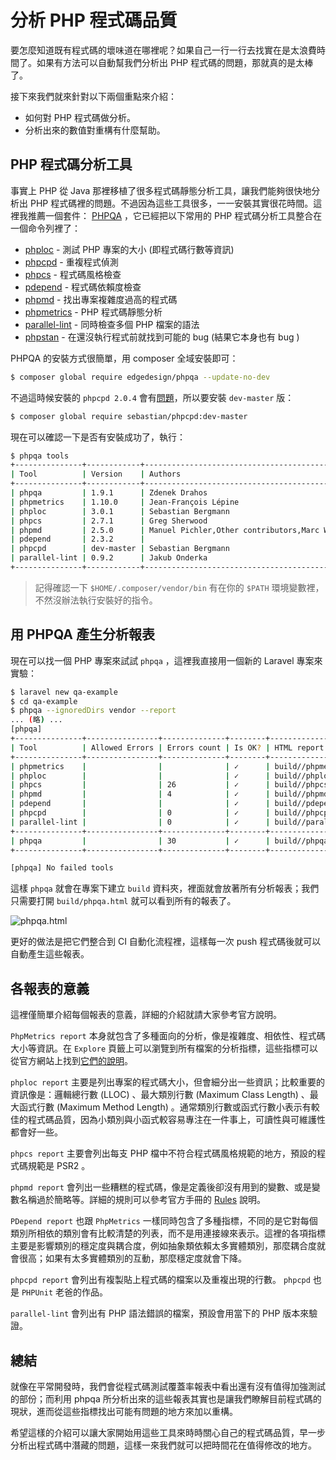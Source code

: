 # 分析 PHP 程式碼品質

要怎麼知道既有程式碼的壞味道在哪裡呢？如果自己一行一行去找實在是太浪費時間了。如果有方法可以自動幫我們分析出 PHP 程式碼的問題，那就真的是太棒了。

接下來我們就來針對以下兩個重點來介紹：

* 如何對 PHP 程式碼做分析。
* 分析出來的數值對重構有什麼幫助。

## PHP 程式碼分析工具

事實上 PHP 從 Java 那裡移植了很多程式碼靜態分析工具，讓我們能夠很快地分析出 PHP 程式碼裡的問題。不過因為這些工具很多，一一安裝其實很花時間。這裡我推薦一個套件： [PHPQA](https://github.com/EdgedesignCZ/phpqa) ，它已經把以下常用的 PHP 程式碼分析工具整合在一個命令列裡了：

* [phploc](https://github.com/sebastianbergmann/phploc) - 測試 PHP 專案的大小 (即程式碼行數等資訊)
* [phpcpd](https://github.com/sebastianbergmann/phpcpd) - 重複程式偵測
* [phpcs](https://github.com/squizlabs/PHP_CodeSniffer) - 程式碼風格檢查
* [pdepend](https://github.com/pdepend/pdepend) - 程式碼依賴度檢查
* [phpmd](https://github.com/phpmd/phpmd) - 找出專案複雜度過高的程式碼
* [phpmetrics](https://github.com/Halleck45/PhpMetrics) - PHP 程式碼靜態分析
* [parallel-lint](https://github.com/JakubOnderka/PHP-Parallel-Lint) - 同時檢查多個 PHP 檔案的語法
* [phpstan](https://github.com/phpstan/phpstan) - 在還沒執行程式前就找到可能的 bug (結果它本身也有 bug )

PHPQA 的安裝方式很簡單，用 composer 全域安裝即可：

```bash
$ composer global require edgedesign/phpqa --update-no-dev
```

不過這時候安裝的 `phpcpd 2.0.4` 會有[問題](https://github.com/sebastianbergmann/phpcpd/issues/132)，所以要安裝 `dev-master` 版：

```bash
$ composer global require sebastian/phpcpd:dev-master
```

現在可以確認一下是否有安裝成功了，執行：

```bash
$ phpqa tools
+---------------+------------+----------------------------------------------+
| Tool          | Version    | Authors                                      |
+---------------+------------+----------------------------------------------+
| phpqa         | 1.9.1      | Zdenek Drahos                                |
| phpmetrics    | 1.10.0     | Jean-François Lépine                         |
| phploc        | 3.0.1      | Sebastian Bergmann                           |
| phpcs         | 2.7.1      | Greg Sherwood                                |
| phpmd         | 2.5.0      | Manuel Pichler,Other contributors,Marc Würth |
| pdepend       | 2.3.2      |                                              |
| phpcpd        | dev-master | Sebastian Bergmann                           |
| parallel-lint | 0.9.2      | Jakub Onderka                                |
+---------------+------------+----------------------------------------------+
```

> 記得確認一下 `$HOME/.composer/vendor/bin` 有在你的 `$PATH` 環境變數裡，不然沒辦法執行安裝好的指令。

## 用 PHPQA 產生分析報表

現在可以找一個 PHP 專案來試試 `phpqa` ，這裡我直接用一個新的 Laravel 專案來實驗：

```bash
$ laravel new qa-example
$ cd qa-example
$ phpqa --ignoredDirs vendor --report
... (略) ...
[phpqa]
+---------------+----------------+--------------+--------+---------------------------+
| Tool          | Allowed Errors | Errors count | Is OK? | HTML report               |
+---------------+----------------+--------------+--------+---------------------------+
| phpmetrics    |                |              | ✓      | build//phpmetrics.html    |
| phploc        |                |              | ✓      | build//phploc.html        |
| phpcs         |                | 26           | ✓      | build//phpcs.html         |
| phpmd         |                | 4            | ✓      | build//phpmd.html         |
| pdepend       |                |              | ✓      | build//pdepend.html       |
| phpcpd        |                | 0            | ✓      | build//phpcpd.html        |
| parallel-lint |                | 0            | ✓      | build//parallel-lint.html |
+---------------+----------------+--------------+--------+---------------------------+
| phpqa         |                | 30           | ✓      | build//phpqa.html         |
+---------------+----------------+--------------+--------+---------------------------+

[phpqa] No failed tools
```

這樣 `phpqa` 就會在專案下建立 `build` 資料夾，裡面就會放著所有分析報表；我們只需要打開 `build/phpqa.html` 就可以看到所有的報表了。

![phpqa.html](../resources/phpqa/phpqa.png)

更好的做法是把它們整合到 CI 自動化流程裡，這樣每一次 push 程式碼後就可以自動產生這些報表。

## 各報表的意義

這裡僅簡單介紹每個報表的意義，詳細的介紹就請大家參考官方說明。

`PhpMetrics report` 本身就包含了多種面向的分析，像是複雜度、相依性、程式碼大小等資訊。在 `Explore` 頁籤上可以瀏覽到所有檔案的分析指標，這些指標可以從官方網站上找到[它們的說明](http://www.phpmetrics.org/documentation/index.html)。

`phploc report` 主要是列出專案的程式碼大小，但會細分出一些資訊；比較重要的資訊像是：邏輯總行數 (LLOC) 、最大類別行數 (Maximum Class Length) 、最大函式行數 (Maximum Method Length) 。通常類別行數或函式行數小表示有較佳的程式碼品質，因為小類別與小函式較容易專注在一件事上，可讀性與可維護性都會好一些。

`phpcs report` 主要會列出每支 PHP 檔中不符合程式碼風格規範的地方，預設的程式碼規範是 PSR2 。

`phpmd report` 會列出一些糟糕的程式碼，像是定義後卻沒有用到的變數、或是變數名稱過於簡略等。詳細的規則可以參考官方手冊的 [Rules](https://phpmd.org/rules/index.html) 說明。

`PDepend report` 也跟 `PhpMetrics` 一樣同時包含了多種指標，不同的是它對每個類別所相依的類別會有比較清楚的列表，而不是用連接線來表示。這裡的各項指標主要是影響類別的穩定度與耦合度，例如抽象類依賴太多實體類別，那麼耦合度就會很高；如果有太多實體類別的互動，那麼穩定度就會下降。

`phpcpd report` 會列出有複製貼上程式碼的檔案以及重複出現的行數。 `phpcpd` 也是 `PHPUnit` 老爸的作品。

`parallel-lint` 會列出有 PHP 語法錯誤的檔案，預設會用當下的 PHP 版本來驗證。

## 總結

就像在平常開發時，我們會從程式碼測試覆蓋率報表中看出還有沒有值得加強測試的部份；而利用 phpqa 所分析出來的這些報表其實也是讓我們瞭解目前程式碼的現狀，進而從這些指標找出可能有問題的地方來加以重構。

希望這樣的介紹可以讓大家開始用這些工具來時時關心自己的程式碼品質，早一步分析出程式碼中潛藏的問題，這樣一來我們就可以把時間花在值得修改的地方。

